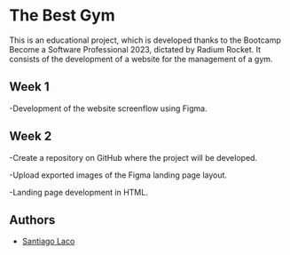 
# The Best Gym
This is an educational project, which is developed thanks to the Bootcamp Become a Software Professional 2023, 
dictated by Radium Rocket. It consists of the development of a website for the management of a gym.

## Week 1

-Development of the website screenflow using Figma.

## Week 2

-Create a repository on GitHub where the project will be developed.

-Upload exported images of the Figma landing page layout.

-Landing page development in HTML.

## Authors

- [Santiago Laco](https://www.github.com/santiagolaco)
